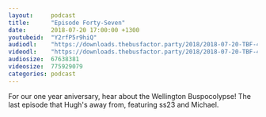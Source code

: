 ```yaml
---
layout:     podcast
title:      "Episode Forty-Seven"
date:       2018-07-20 17:00:00 +1300
youtubeid:  "Y2rfP5r9hiQ"
audiodl:    "https://downloads.thebusfactor.party/2018/2018-07-20-TBF-47.mp3"
videodl:    "https://downloads.thebusfactor.party/2018/2018-07-20-TBF-47.mp4"
audiosize:  67638381
videosize:  775929079
categories: podcast
---
```

For our one year aniversary, hear about the Wellington Buspocolypse! The last episode that Hugh's away from, featuring ss23 and Michael.
